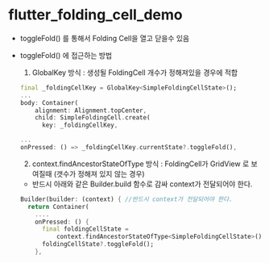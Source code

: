 # flutter_folding_cell_demo

- toggleFold() 를 통해서 Folding Cell을 열고 닫을수 있음

- toggleFold() 에 접근하는 방법

  1. GlobalKey 방식 : 생성될 FoldingCell 개수가 정해져있을 경우에 적합

  ```dart
  final _foldingCellKey = GlobalKey<SimpleFoldingCellState>();
  ...
  body: Container(
      alignment: Alignment.topCenter,
      child: SimpleFoldingCell.create(
        key: _foldingCellKey,

  ...
  onPressed: () => _foldingCellKey.currentState?.toggleFold(),
  ```

  2. context.findAncestorStateOfType 방식 : FoldingCell가 GridView 로 보여질때 (갯수가 정해져 있지 않는 경우)

  - 반드시 아래와 같은 Builder.build 함수로 감싸 context가 전달되어야 한다.

  ```dart
  Builder(builder: (context) { //반드시 context가 전달되어야 한다.
    return Container(
      ....
      onPressed: () {
        final foldingCellState =
            context.findAncestorStateOfType<SimpleFoldingCellState>();
        foldingCellState?.toggleFold();
      },

  ```

